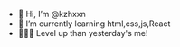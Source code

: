 - 👋 Hi, I’m @kzhxxn
- 🌱 I’m currently learning html,css,js,React
- 🏃🏻‍♂️ Level up than yesterday's me!

<!---
kzhxxn/kzhxxn is a ✨ special ✨ repository because its `README.md` (this file) appears on your GitHub profile.
You can click the Preview link to take a look at your changes.
--->
